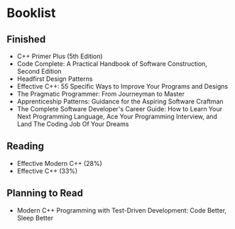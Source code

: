 Booklist
======
Finished
------
* C++ Primer Plus (5th Edition)
* Code Complete: A Practical Handbook of Software Construction, Second Edition
* Headfirst Design Patterns
* Effective C++: 55 Specific Ways to Improve Your Programs and Designs
* The Pragmatic Programmer: From Journeyman to Master
* Apprenticeship Patterns: Guidance for the Aspiring Software Craftman
* The Complete Software Developer's Career Guide: How to Learn Your Next Programming Language, Ace Your Programming Interview, and Land The Coding Job Of Your Dreams

Reading
------
* Effective Modern C++ (28%)
* Effective C++ (33%)

Planning to Read
------
* Modern C++ Programming with Test-Driven Development: Code Better, Sleep Better
